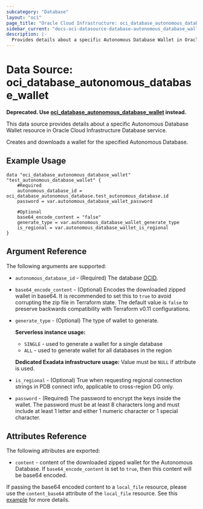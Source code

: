 ```yaml
---
subcategory: "Database"
layout: "oci"
page_title: "Oracle Cloud Infrastructure: oci_database_autonomous_database_wallet"
sidebar_current: "docs-oci-datasource-database-autonomous_database_wallet"
description: |-
  Provides details about a specific Autonomous Database Wallet in Oracle Cloud Infrastructure Database service
---
```


# Data Source: oci_database_autonomous_database_wallet
**Deprecated. Use [oci_database_autonomous_database_wallet](https://registry.terraform.io/providers/oracle/oci/latest/docs/resources/database_autonomous_database_wallet) instead.**

This data source provides details about a specific Autonomous Database Wallet resource in Oracle Cloud Infrastructure Database service.

Creates and downloads a wallet for the specified Autonomous Database.


## Example Usage

```hcl
data "oci_database_autonomous_database_wallet" "test_autonomous_database_wallet" {
	#Required
	autonomous_database_id = oci_database_autonomous_database.test_autonomous_database.id
	password = var.autonomous_database_wallet_password

	#Optional
	base64_encode_content = "false"
	generate_type = var.autonomous_database_wallet_generate_type
	is_regional = var.autonomous_database_wallet_is_regional
}
```

## Argument Reference

The following arguments are supported:

* `autonomous_database_id` - (Required) The database [OCID](https://docs.cloud.oracle.com/iaas/Content/General/Concepts/identifiers.htm).
* `base64_encode_content` - (Optional) Encodes the downloaded zipped wallet in base64. It is recommended to set this to `true` to avoid corrupting the zip file in Terraform state. The default value is `false` to preserve backwards compatibility with Terraform v0.11 configurations.
* `generate_type` - (Optional) The type of wallet to generate.

	**Serverless instance usage:**
	* `SINGLE` - used to generate a wallet for a single database
	* `ALL` - used to generate wallet for all databases in the region

	**Dedicated Exadata infrastructure usage:** Value must be `NULL` if attribute is used. 
* `is_regional` - (Optional) True when requesting regional connection strings in PDB connect info, applicable to cross-region DG only.
* `password` - (Required) The password to encrypt the keys inside the wallet. The password must be at least 8 characters long and must include at least 1 letter and either 1 numeric character or 1 special character.


## Attributes Reference

The following attributes are exported:

* `content` - content of the downloaded zipped wallet for the Autonomous Database. If `base64_encode_content` is set to `true`, then this content will be base64 encoded.

If passing the base64 encoded content to a `local_file` resource, please use the `content_base64` attribute of the `local_file` resource.
See this [example](https://github.com/oracle/terraform-provider-oci/blob/master/examples/database/adb/autonomous_data_warehouse_wallet.tf) for more details.
